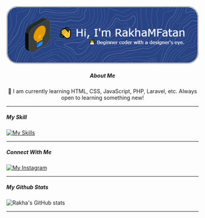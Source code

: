<div align="center">

![rakhamfatan](/img/github-header-image.png)

##### About Me
🧠 I am currently learning HTML, CSS, JavaScript, PHP, Laravel, etc. 
Always open to learning something new!

</div>

<hr>

<!--
**RakhaMFatan/rakhamfatan** is a ✨ _special_ ✨ repository because its `README.md` (this file) appears on your GitHub profile.

Here are some ideas to get you started:

- 🔭 I’m currently working on ...
- 🌱 I’m currently learning ...
- 👯 I’m looking to collaborate on ...
- 🤔 I’m looking for help with ...
- 💬 Ask me about ...
- 📫 How to reach me: ...
- 😄 Pronouns: ...
- ⚡ Fun fact: ...
-->

##### My Skill

<p>
<a href="https://skillicons.dev">
    <img src="https://skillicons.dev/icons?i=html,css,js,bootstrap,figma,php,vscode,laravel,mysql&theme=dark" alt="My Skills" />
</a>
</p>

<hr>

##### Connect With Me

[![My Instagram](https://skillicons.dev/icons?i=instagram)](https://www.instagram.com/rkhamf_/)

<hr>

##### My Github Stats


![Rakha's GitHub stats](https://github-readme-stats.vercel.app/api?username=rakhamfatan&show_icons=true&theme=city_lights)


<hr>
